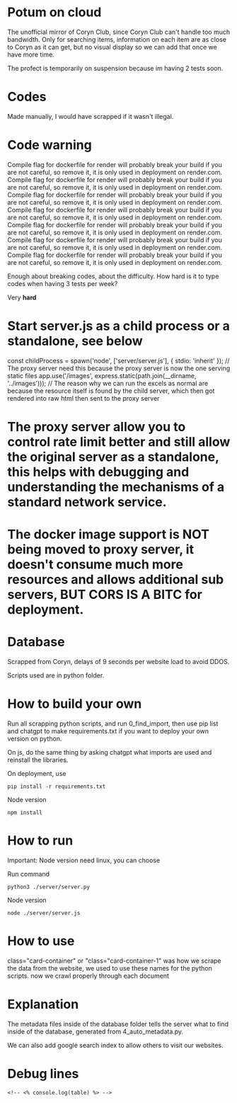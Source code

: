 # Potum on cloud
The unofficial mirror of Coryn Club, since Coryn Club can't handle too much bandwidth. Only for searching items, information on each item are as close to Coryn as it can get, but no visual display so we can add that once we have more time.

The profect is temporarily on suspension because im having 2 tests soon.
# Codes 
Made manually, I would have scrapped if it wasn't illegal.
# Code warning
Compile flag for dockerfile for render will probably break your build if you are not careful, so remove it, it is only used in deployment on render.com.
Compile flag for dockerfile for render will probably break your build if you are not careful, so remove it, it is only used in deployment on render.com.
Compile flag for dockerfile for render will probably break your build if you are not careful, so remove it, it is only used in deployment on render.com.
Compile flag for dockerfile for render will probably break your build if you are not careful, so remove it, it is only used in deployment on render.com.
Compile flag for dockerfile for render will probably break your build if you are not careful, so remove it, it is only used in deployment on render.com.
Compile flag for dockerfile for render will probably break your build if you are not careful, so remove it, it is only used in deployment on render.com.
Compile flag for dockerfile for render will probably break your build if you are not careful, so remove it, it is only used in deployment on render.com.

Enough about breaking codes, about the difficulty. How hard is it to type codes when having 3 tests per week?

Very **hard**
# Start server.js as a child process or a standalone, see below
const childProcess = spawn('node', ['server/server.js'], { stdio: 'inherit' });
// The proxy server need this because the proxy server is now the one serving static files
app.use('/images', express.static(path.join(__dirname, '../images')));
// The reason why we can run the excels as normal are because the resource itself is found by the child server, which then got rendered into raw html then sent to the proxy server
# The proxy server allow you to control rate limit better and still allow the original server as a standalone, this helps with debugging and understanding the mechanisms of a standard network service.
# The docker image support is NOT being moved to proxy server, it doesn't consume much more resources and allows additional sub servers, BUT CORS IS A BITC for deployment.


# Database
Scrapped from Coryn, delays of 9 seconds per website load to avoid DDOS.

Scripts used are in python folder.
# How to build your own
Run all scrapping python scripts, and run 0_find_import, then use pip list and chatgpt to make requirements.txt if you want to deploy your own version on python.

On js, do the same thing by asking chatgpt what imports are used and reinstall the libraries.

On deployment, use
```
pip install -r requirements.txt
```
Node version
```
npm install
```

# How to run

Important: Node version need linux, you can choose

Run command
```
python3 ./server/server.py
```
Node version
```
node ./server/server.js
```

# How to use
class="card-container" or "class="card-container-1" was how we scrape the data from the website, we used to use these names for the python scripts.
now we crawl properly through each document

# Explanation
The metadata files inside of the database folder tells the server what to find inside of the database, generated from 4_auto_metadata.py.

We can also add google search index to allow others to visit our websites.

# Debug lines

    <!-- <% console.log(table) %> -->
